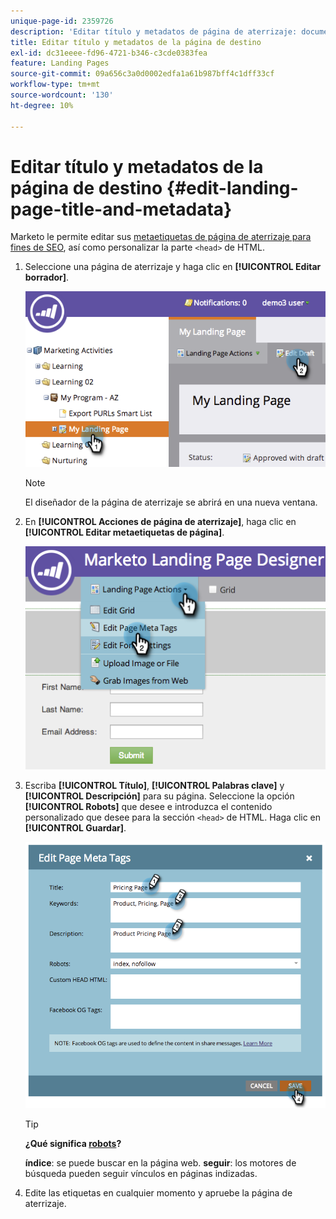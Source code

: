 ```yaml
---
unique-page-id: 2359726
description: 'Editar título y metadatos de página de aterrizaje: documentos de Marketo, documentación del producto'
title: Editar título y metadatos de la página de destino
exl-id: dc31eeee-fd96-4721-b346-c3cde0383fea
feature: Landing Pages
source-git-commit: 09a656c3a0d0002edfa1a61b987bff4c1dff33cf
workflow-type: tm+mt
source-wordcount: '130'
ht-degree: 10%

---
```


# Editar título y metadatos de la página de destino {#edit-landing-page-title-and-metadata}

Marketo le permite editar sus [metaetiquetas de página de aterrizaje para fines de SEO](https://www.w3schools.com/tags/tag_meta.asp), así como personalizar la parte `<head>` de HTML.

1. Seleccione una página de aterrizaje y haga clic en **[!UICONTROL Editar borrador]**.

   ![](assets/image2014-9-17-11-3a39-3a21.png)

   >[!NOTE]
   >
   >El diseñador de la página de aterrizaje se abrirá en una nueva ventana.

1. En **[!UICONTROL Acciones de página de aterrizaje]**, haga clic en **[!UICONTROL Editar metaetiquetas de página]**.

   ![](assets/image2014-9-17-11-3a39-3a32.png)

1. Escriba **[!UICONTROL Título]**, **[!UICONTROL Palabras clave]** y **[!UICONTROL Descripción]** para su página. Seleccione la opción **[!UICONTROL Robots]** que desee e introduzca el contenido personalizado que desee para la sección `<head>` de HTML. Haga clic en **[!UICONTROL Guardar]**.

   ![](assets/image2014-9-17-11-3a39-3a50.png)

   >[!TIP]
   >
   >**¿Qué significa [robots](https://www.robotstxt.org/meta.html)?**
   >
   >**índice**: se puede buscar en la página web. **seguir**: los motores de búsqueda pueden seguir vínculos en páginas indizadas.

1. Edite las etiquetas en cualquier momento y apruebe la página de aterrizaje.
